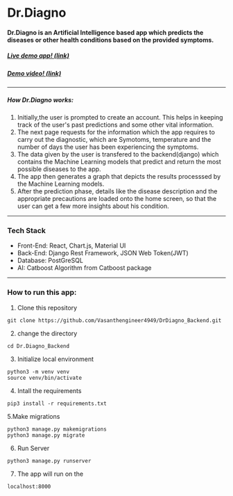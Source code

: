 # Dr.Diagno
#### Dr.Diagno is an Artificial Intelligence based app which predicts the diseases or other health conditions based on the provided symptoms.

##### [Live demo app! (link)](https://dr-diagno.vercel.app/)
##### [Demo video! (link)](https://youtu.be/AiuFFwMwYYk)

---
##### How Dr.Diagno works:
1. Initially,the user is prompted to create an account. This helps in keeping track of the user's past predictions and some other vital information.
2. The next page requests for the information which the app requires to carry out the diagnostic, which are Symotoms, temperature and the number of days the user has been experiencing the symptoms.
3. The data given by the user is transfered to the backend(django) which contains the Machine Learning models that predict and return the most possible diseases to the app.
4. The app then generates a graph that depicts the results processsed by the Machine Learning models.
5. After the prediction phase, details like the disease description and the appropriate precautions are loaded onto the home screen, so that the user can get a few more insights about his condition.

---

### Tech Stack
* Front-End: React, Chart.js, Material UI
* Back-End: Django Rest Framework, JSON Web Token(JWT)
* Database: PostGreSQL
* AI: Catboost Algorithm from Catboost package

---
### How to run this app:
1. Clone this repository
```
git clone https://github.com/Vasanthengineer4949/DrDiagno_Backend.git
```
2. change the directory
```
cd Dr.Diagno_Backend
```
3. Initialize local environment
```
python3 -m venv venv
source venv/bin/activate
```
4. Intall the requirements
```
pip3 install -r requirements.txt
```
5.Make migrations 
```
python3 manage.py makemigrations
python3 manage.py migrate
```
6. Run Server
```
python3 manage.py runserver
```
7. The app will run on the 
```
localhost:8000
```
